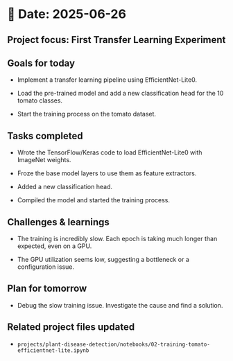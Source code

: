 # 📅 Date: 2025-06-26
## Project focus: First Transfer Learning Experiment

## Goals for today
- Implement a transfer learning pipeline using EfficientNet-Lite0.

- Load the pre-trained model and add a new classification head for the 10 tomato classes.

- Start the training process on the tomato dataset.

## Tasks completed
- Wrote the TensorFlow/Keras code to load EfficientNet-Lite0 with ImageNet weights.   

- Froze the base model layers to use them as feature extractors.

- Added a new classification head.

- Compiled the model and started the training process.

## Challenges & learnings
- The training is incredibly slow. Each epoch is taking much longer than expected, even on a GPU.

- The GPU utilization seems low, suggesting a bottleneck or a configuration issue.

## Plan for tomorrow
- Debug the slow training issue. Investigate the cause and find a solution.

## Related project files updated
- ``projects/plant-disease-detection/notebooks/02-training-tomato-efficientnet-lite.ipynb``
